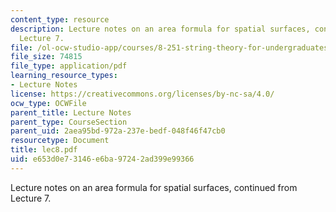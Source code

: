 ```yaml
---
content_type: resource
description: Lecture notes on an area formula for spatial surfaces, continued from
  Lecture 7.
file: /ol-ocw-studio-app/courses/8-251-string-theory-for-undergraduates-spring-2007/e653d0e73146e6ba97242ad399e99366_lec8.pdf
file_size: 74815
file_type: application/pdf
learning_resource_types:
- Lecture Notes
license: https://creativecommons.org/licenses/by-nc-sa/4.0/
ocw_type: OCWFile
parent_title: Lecture Notes
parent_type: CourseSection
parent_uid: 2aea95bd-972a-237e-bedf-048f46f47cb0
resourcetype: Document
title: lec8.pdf
uid: e653d0e7-3146-e6ba-9724-2ad399e99366
---
```

Lecture notes on an area formula for spatial surfaces, continued from Lecture 7.